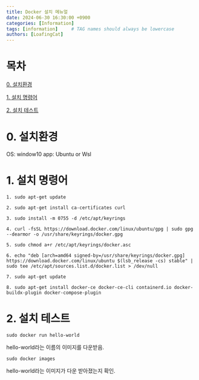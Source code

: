 ```yaml
---
title: Docker 설치 메뉴얼
date: 2024-06-30 16:30:00 +0900
categories: [Information]
tags: [information]     # TAG names should always be lowercase
authors: [LoafingCat]
---
```


# 목차

[0. 설치환경](#0-설치환경)

[1. 설치 명령어](#1-설치-명령어)

[2. 설치 테스트](#2-설치-테스트)


# 0. 설치환경

OS: window10
app: Ubuntu or Wsl

# 1. 설치 명령어

    1. sudo apt-get update

    2. sudo apt-get install ca-certificates curl

    3. sudo install -m 0755 -d /etc/apt/keyrings

    4. curl -fsSL https://download.docker.com/linux/ubuntu/gpg | sudo gpg --dearmor -o /usr/share/keyrings/docker.gpg

    5. sudo chmod a+r /etc/apt/keyrings/docker.asc

    6. echo "deb [arch=amd64 signed-by=/usr/share/keyrings/docker.gpg] https://download.docker.com/linux/ubuntu $(lsb_release -cs) stable" | sudo tee /etc/apt/sources.list.d/docker.list > /dev/null

    7. sudo apt-get update

    8. sudo apt-get install docker-ce docker-ce-cli containerd.io docker-buildx-plugin docker-compose-plugin

# 2. 설치 테스트

    sudo docker run hello-world

hello-world라는 이름의 이미지를 다운받음.

    sudo docker images

hello-world라는 이미지가 다운 받아졌는지 확인.